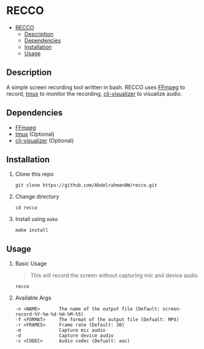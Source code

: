 # RECCO

- [RECCO](#recco)
  - [Description](#description)
  - [Dependencies](#dependencies)
  - [Installation](#installation)
  - [Usage](#usage)

## Description

A simple screen recording tool written in bash. RECCO uses [FFmpeg](https://github.com/FFmpeg/FFmpeg) to record, [tmux](https://github.com/tmux/tmux) to monitor the recording, [cli-visualizer](https://github.com/dpayne/cli-visualizer) to visualize audio.

## Dependencies

- [FFmpeg](https://github.com/FFmpeg/FFmpeg)
- [tmux](https://github.com/tmux/tmux) (Optional)
- [cli-visualizer](https://github.com/dpayne/cli-visualizer) (Optional)

## Installation

1. Clone this repo

    ```shell
    git clone https://github.com/Abdelrahman0W/recco.git
    ```
1. Change directory

    ```shell
    cd recco
    ```
1. Install using `make`

    ```shell
    make install
    ```

## Usage

1. Basic Usage

    > This will record the screen without capturing mic and device audio

    ```shell
    recco
    ```
1. Available Args

    ```
    -n <NAME>       The name of the output file (Default: screen-record-%Y-%m-%d-%H-%M-%S)
    -f <FORMAT>     The format of the output file (Defualt: MP4)
    -r <FRAMES>     Frame rate (Default: 30)
    -m              Capture mic audio
    -d              Capture device audio
    -c <CODEC>      Audio codec (Defualt: aac)
    ```
